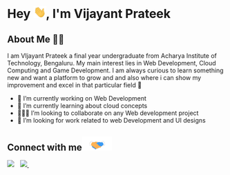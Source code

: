 # Hey <img src="Assets/Hi.gif" width="29px">, I'm Vijayant Prateek

<!--**Special Repo so that it will appear on my github home page-->

## About Me  👨‍🎓
I am VIjayant Prateek a final year undergraduate from Acharya Institute of Technology, Bengaluru. My main interest lies in Web Development, Cloud Computing and Game Development. I am always curious to learn something new and want a platform to grow and and also where i can show my improvement and excel in that particular field 🚀

- 🔭 I’m currently working on Web Development
- 🌱 I’m currently learning about cloud concepts
- 🧑‍🤝‍🧑 I’m looking to collaborate on any Web development project
- 🤔 I’m looking for work related to web Development and UI designs


## Connect with me<img src="https://github.com/nerdyspook/nerdyspook/blob/main/Assets/Handshake.gif" height="32px">
<a href="mailto:Prateekviju1770@gmail.com">
  <img align="left" width="30px" src="https://www.vectorlogo.zone/logos/gmail/gmail-icon.svg" />
</a>
<a href="https://www.linkedin.com/in/vijayant-prateek-6a134b128/" target="blank">
    <img width="30px" src="https://www.vectorlogo.zone/logos/linkedin/linkedin-icon.svg">
</a>&ensp;
<a href="https://twitter.com/Vijayan38912082" target="blank>
    <img width="30px" src="https://www.vectorlogo.zone/logos/twitter/twitter-official.svg">
</a>&ensp;


